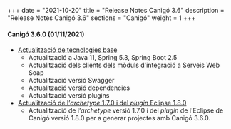 +++
date        = "2021-10-20"
title       = "Release Notes Canigó 3.6"
description = "Release Notes Canigó 3.6"
sections    = "Canigó"
weight      = 1
+++

#### Canigó 3.6.0 (01/11/2021)

- [Actualització de tecnologies base]()
   - Actualització a Java 11, Spring 5.3, Spring Boot 2.5
   - Actualització dels clients dels mòduls d'integració a Serveis Web Soap
   - Actualització versió Swagger
   - Actualització versió dependencies
   - Actualització versió plugins
- [Actualització de l’_archetype_ 1.7.0 i del _plugin_ Eclipse 1.8.0]()
   - Actualització de l’_archetype_ versió 1.7.0 i del _plugin_ de l'Eclipse de Canigó versió 1.8.0 per a generar projectes amb Canigó 3.6.0.   

